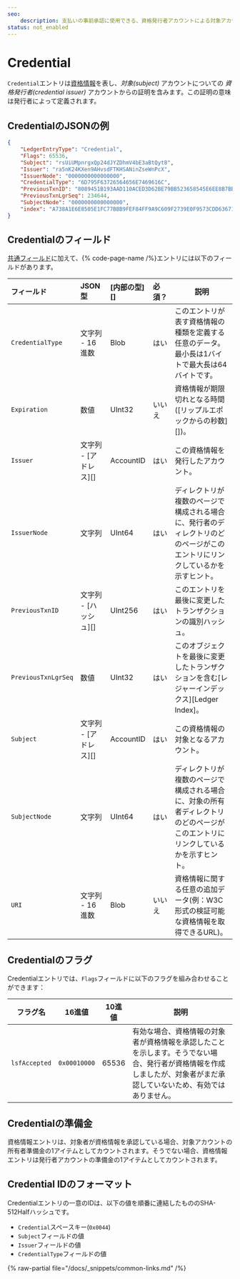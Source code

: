 ```yaml
---
seo:
    description: 支払いの事前承認に使用できる、資格発行者アカウントによる対象アカウントについての証明。
status: not_enabled
---
```

# Credential

`Credential`エントリは[資格情報](../../../../concepts/decentralized-storage/credentials.md)を表し、_対象(subject)_ アカウントについての _資格発行者(credential issuer)_ アカウントからの証明を含みます。この証明の意味は発行者によって定義されます。

## CredentialのJSONの例

```json
{
    "LedgerEntryType": "Credential",
    "Flags": 65536,
    "Subject": "rsUiUMpnrgxQp24dJYZDhmV4bE3aBtQyt8",
    "Issuer": "ra5nK24KXen9AHvsdFTKHSANinZseWnPcX",
    "IssuerNode": "0000000000000000",
    "CredentialType": "6D795F63726564656E7469616C",
    "PreviousTxnID": "8089451B193AAD110ACED3D62BE79BB523658545E6EE8B7BB0BE573FED9BCBFB",
    "PreviousTxnLgrSeq": 234644,
    "SubjectNode": "0000000000000000",
    "index": "A738A1E6E8505E1FC77BBB9FEF84FF9A9C609F2739E0F9573CDD6367100A0AA9"
}
```

<!-- TODO: update to a real example -->

## Credentialのフィールド

[共通フィールド](../common-fields.md)に加えて、{% code-page-name /%}エントリには以下のフィールドがあります。

| フィールド          | JSON型                | [内部の型][] | 必須？ | 説明 |
| :------------------ | :-------------------- | :----------- | :----- | ---- |
| `CredentialType`    | 文字列 - 16進数       | Blob         | はい   | このエントリが表す資格情報の種類を定義する任意のデータ。最小長は1バイトで最大長は64バイトです。 |
| `Expiration`        | 数値                  | UInt32       | いいえ | 資格情報が期限切れとなる時間([リップルエポックからの秒数][])。 |
| `Issuer`            | 文字列 - [アドレス][] | AccountID    | はい   | この資格情報を発行したアカウント。 |
| `IssuerNode`        | 文字列                | UInt64       | はい   | ディレクトリが複数のページで構成される場合に、発行者のディレクトリのどのページがこのエントリにリンクしているかを示すヒント。 |
| `PreviousTxnID`     | 文字列 - [ハッシュ][] | UInt256      | はい   | このエントリを最後に変更したトランザクションの識別ハッシュ。 |
| `PreviousTxnLgrSeq` | 数値                  | UInt32       | はい   | このオブジェクトを最後に変更したトランザクションを含む[レジャーインデックス][Ledger Index]。 |
| `Subject`           | 文字列 - [アドレス][] | AccountID    | はい   | この資格情報の対象となるアカウント。 |
| `SubjectNode`       | 文字列                | UInt64       | はい   | ディレクトリが複数のページで構成される場合に、対象の所有者ディレクトリのどのページがこのエントリにリンクしているかを示すヒント。 |
| `URI`               | 文字列 - 16進数       | Blob         | いいえ | 資格情報に関する任意の追加データ(例：W3C形式の検証可能な資格情報を取得できるURL)。 |

## Credentialのフラグ

Credentialエントリでは、`Flags`フィールドに以下のフラグを組み合わせることができます：

| フラグ名      | 16進値       | 10進値 | 説明 |
| ------------- | ------------ | ------ | ---- |
| `lsfAccepted` | `0x00010000` | 65536  | 有効な場合、資格情報の対象者が資格情報を承認したことを示します。そうでない場合、発行者が資格情報を作成しましたが、対象者がまだ承認していないため、有効ではありません。 |

## Credentialの準備金

資格情報エントリは、対象者が資格情報を承認している場合、対象アカウントの所有者準備金の1アイテムとしてカウントされます。そうでない場合、資格情報エントリは発行者アカウントの準備金の1アイテムとしてカウントされます。

## Credential IDのフォーマット

Credentialエントリの一意のIDは、以下の値を順番に連結したもののSHA-512Halfハッシュです。

* `Credential`スペースキー(`0x0044`)
* `Subject`フィールドの値
* `Issuer`フィールドの値
* `CredentialType`フィールドの値  

{% raw-partial file="/docs/_snippets/common-links.md" /%}
